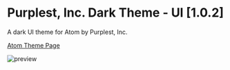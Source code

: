 # Purplest, Inc. Dark Theme - UI [1.0.2]

A dark UI theme for Atom by Purplest, Inc.

[Atom Theme Page](https://atom.io/themes/purplest-inc-dark-ui)

![preview](https://purplest.com/img/purplest-inc-dark-ui-theme-preview.png)
